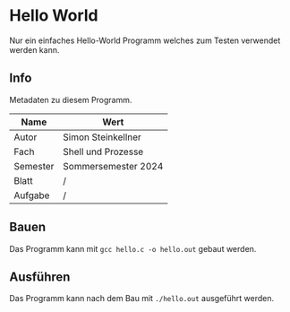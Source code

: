 # Hello World

Nur ein einfaches Hello-World Programm welches zum Testen verwendet werden kann.

## Info

Metadaten zu diesem Programm.

| Name     | Wert                |
|----------|---------------------|
| Autor    | Simon Steinkellner  |
| Fach     | Shell und Prozesse  |
| Semester | Sommersemester 2024 |
| Blatt    | /                   |
| Aufgabe  | /                   |

## Bauen

Das Programm kann mit `gcc hello.c -o hello.out` gebaut werden.

## Ausführen

Das Programm kann nach dem Bau mit `./hello.out` ausgeführt werden.
